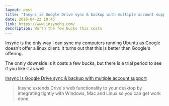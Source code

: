 ```yaml
---
layout: post
title: "Insync is Google Drive sync & backup with multiple account support"
date: 2016-04-22 10:46
link: https://www.insynchq.com/
description: Worth the few bucks this costs
---
```


Insync is the only way I can sync my computers running Ubuntu as Google doesn't offer a linux client. It turns out that this is better than Google's offering. 

The onnly downside is it costs a few bucks, but there is a trial period to see if you like it as well. 

 [Insync is Google Drive sync & backup with multiple account support](https://www.insynchq.com/)


> Insync extends Drive's web functionality to your desktop by integrating tightly with 
> Windows, Mac and Linux so you can get work done.
> 

